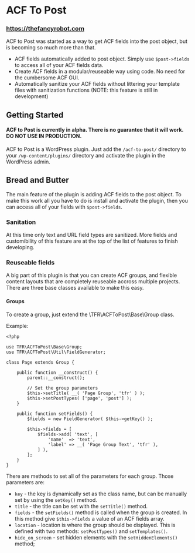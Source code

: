 # ACF To Post
### https://thefancyrobot.com

ACF to Post was started as a way to get ACF fields into the post object, but is becoming so much more than that.
  - ACF fields automatically added to post object. Simply use `$post->fields` to access all of your ACF fields data.
  - Create ACF fields in a modular/reuseable way using code. No need for the cumbersome ACF GUI.
  - Automatically sanitize your ACF fields without littering your template files with sanitization functions (NOTE: this feature is still in development)

## Getting Started
#### ACF to Post is currently in alpha. There is no guarantee that it will work. DO NOT USE IN PRODUCTION.
ACF to Post is a WordPress plugin. Just add the `/acf-to-post/` directory to your `/wp-content/plugins/` directory and activate the plugin in the WordPress admin.

## Bread and Butter
The main feature of the plugin is adding ACF fields to the post object. To make this work all you have to do is install and activate the plugin, then you can access all of your fields with `$post->fields`.

### Sanitation
At this time only text and URL field types are sanitized. More fields and customibility of this feature are at the top of the list of features to finish developing.

### Reuseable fields
A big part of this plugin is that you can create ACF groups, and flexible content layouts that are completely reuseable accross multiple projects. There are three base classes available to make this easy.

#### Groups
To create a group, just extend the \TFR\ACFToPost\Base\Group class. 

Example:
```
<?php

use TFR\ACFToPost\Base\Group;
use TFR\ACFToPost\Util\FieldGenerator;

class Page extends Group {

	public function __construct() {
		parent::__construct();

		// Set the group parameters
		$this->setTitle( __( 'Page Group', 'tfr' ) );
		$this->setPostTypes( ['page', 'post'] );
	}

	public function setFields() {
		$fields = new FieldGenerator( $this->getKey() );

		$this->fields = [
			$fields->add( 'text', [
				'name'  => 'text',
				'label' => __( 'Page Group Text', 'tfr' ),
			] ),
		];
	}
}
```

There are methods to set all of the parameters for each group. Those parameters are:
 - `key` - the key is dynamically set as the class name, but can be manually set by using the `setKey()` method.
 - `title` - the title can be set with the `setTitle()` method.
 - `fields` - the `setFields()` method is called when the group is created. In this method give `$this->fields` a value of an ACF fields array.
 - `location` - location is where the group should be displayed. This is defined with two methods: `setPostTypes()` and `setTemplates()`.
 - `hide_on_screen` - set hidden elements with the `setHiddenElements()` method;
 
